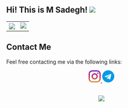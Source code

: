 ## Hi! This is M Sadegh! <img src="https://media.giphy.com/media/hvRJCLFzcasrR4ia7z/giphy.gif" width="25px"> 

<table border="0" cellspacing="0" cellpadding="0">
    <tr>
        <td>
            <img align="center" src="https://github-readme-stats.vercel.app/api?username=SMSadegh19&show_icons=true&count_private=true&include_all_commits=true" />
        </td>
        <td>
            <img src="https://github-readme-stats.vercel.app/api/top-langs/?username=SMSadegh19&layout=compact&langs_count=10"/>
        </td>
    </tr>
</table>

## Contact Me

Feel free contacting me via the following links:

<div align="center">
        <a href="https://www.instagram.com/SMSadegh19/">
            <img src="instagram.png">
        </a>
        <a href="https://t.me/SMSadegh19">
            <img src="telegram.png">
</div>

<p align=center>
<br>
<img src="https://visitor-badge.glitch.me/badge?page_id=SMSadegh19/SMSadegh19">

</p>
